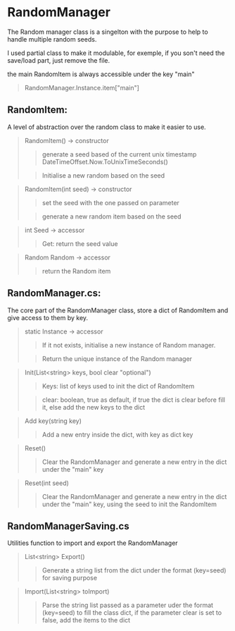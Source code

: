 # RandomManager

The Random manager class is a singelton with the purpose to help to handle multiple random seeds.

I used partial class to make it modulable, for exemple, if you son't need the save/load part, just remove the file.

the main RandomItem is always accessible under the key "main"
> RandomManager.Instance.item["main"]

## RandomItem:

A level of abstraction over the random class to make it easier to use.

> RandomItem() -> constructor
>
>> generate a seed based of the current unix timestamp DateTimeOffset.Now.ToUnixTimeSeconds() 
>>
>
>> Initialise a new random based on the seed

 > RandomItem(int seed) -> constructor
 >
 >> set the seed with the one passed on parameter
 >
 >> generate a new random item based on the seed

 > int Seed -> accessor
 >
 >> Get: return the seed value

 > Random Random -> accessor
 >
 >> return the Random item

## RandomManager.cs:

The core part of the RandomManager class, store a dict of RandomItem and give access to them by key.

> static Instance -> accessor
>
>> If it not exists, initialise a new instance of Random manager.
>
>> Return the unique instance of the Random manager

> Init(List\<string> keys, bool clear "optional")
>
>> Keys: list of keys used to init the dict of RandomItem
>
>> clear: boolean, true as default, if true the dict is clear before fill it, else add the new keys to the dict

> Add key(string key)
>
>> Add a new entry inside the dict, with key as dict key

> Reset()
>
>> Clear the RandomManager and generate a new entry in the  dict under the "main" key

> Reset(int seed)
>
>> Clear the RandomManager and generate a new entry in the  dict under the "main" key, using the seed to init the RandomItem


## RandomManagerSaving.cs

Utilities function to import and export the RandomManager

> List\<string> Export()
>
>> Generate a string list from the dict under the format (key=seed) for saving purpose

> Import(List\<string> toImport)
>
>> Parse the string list passed as a parameter uder the format (key=seed) to fill the class dict, if the parameter clear is set to false, add the items to the dict